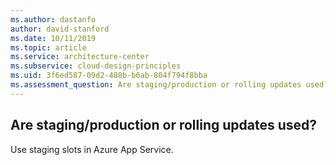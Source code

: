 ```yaml
---
ms.author: dastanfo
author: david-stanford
ms.date: 10/11/2019
ms.topic: article
ms.service: architecture-center
ms.subservice: cloud-design-principles
ms.uid: 3f6ed587-09d2-488b-b6ab-804f794f8bba
ms.assessment_question: Are staging/production or rolling updates used?
---
```

## Are staging/production or rolling updates used?


Use staging slots in Azure App Service.